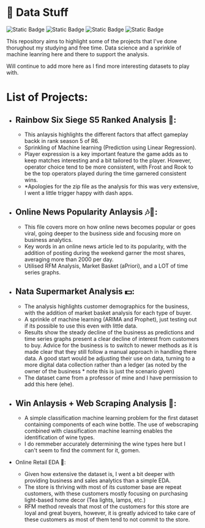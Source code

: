 # 🦆 Data Stuff 

![Static Badge](https://img.shields.io/badge/python-gray) ![Static Badge](https://img.shields.io/badge/jupyter-gray) ![Static Badge](https://img.shields.io/badge/machine_learning-gray) ![Static Badge](https://img.shields.io/badge/data_analysis-gray)

This repository aims to highlight some of the projects that I've done thorughout my studying and free time. 
Data science and a sprinkle of machine leanring here and there to support the analysis. 

Will continue to add more here as I find more interesting datasets to play with.

# List of Projects:
  - ## Rainbow Six Siege S5 Ranked Analysis 🔫:
    - This anlaysis highlights the different factors that affect gameplay backk in rank season 5 of R6.
    - Sprinkling of Machine learning (Prediction using Linear Regression).
    - Player expression is a key important feature the game adds as to keep matches interesting and a bit tailored to the player. However, operator choice tend to be more consistent, with Frost and Rook to be the top operators played during the time garnered consistent wins. 
    - *Apologies for the zip file as the analysis for this was very extensive, I went a little trigger happy with dash apps. 

  - ## Online News Popularity Anlaysis 🎶👗:
    - This file covers more on how online news becomes popular or goes viral, going deeper to the business side and focusing more on business analytics.
    - Key words in an online news article led to its popularity, with the addition of posting during the weekend garner the most shares, averaging more than 2000 per day. 
    - Utilised RFM Analysis, Market Basket (aPriori), and a LOT of time series graphs.

  - ## Nata Supermarket Analysis 💵:
    - The analysis highlights customer demographics for the business, with the addition of market basket analysis for each type of buyer.
    - A sprinkle of machine learning (ARIMA and Prophet), just testing out if its possible to use this even with little data.
    - Results show the steady decline of the business as predictions and time series graphs present a clear decline of interest from customers to buy. Advice for the business is to switch to newer methods as it is made clear that they still follow a manual approach in handling there data. A good start would be adjusting their use on data, turning to a more digital data collection rather than a ledger (as noted by the owner of the business * note this is just the scenario given)
    - The dataset came from a professor of mine and I have permission to add this here (ehe).
   
  - ## Win Anlaysis + Web Scraping Analysis 🍷:
    - A simple classification machine learning problem for the first dataset containing components of each wine bottle. The use of webscraping combined with classification machine learning enables the identification of wine types.
    - I do remmeber accurately determining the wine types here but I can't seem to find the comment for it, gomen.
   
  - Online Retail EDA 👚:
    - Given how extensive the dataset is, I went a bit deeper with providing business and sales analytics than a simple EDA.
    - The store is thriving with most of its customer base are repeat customers, with these customers mostly focusing on purchasing light-based home decor (Tea lights, lamps, etc.)
    - RFM method reveals that most of the customers for this store are loyal and great buyers, however, it is greatly adviced to take care of these customers as most of them tend to not commit to the store.
   


